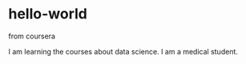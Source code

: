 # hello-world
from coursera

I am learning the courses about data science. 
I am a medical student.
